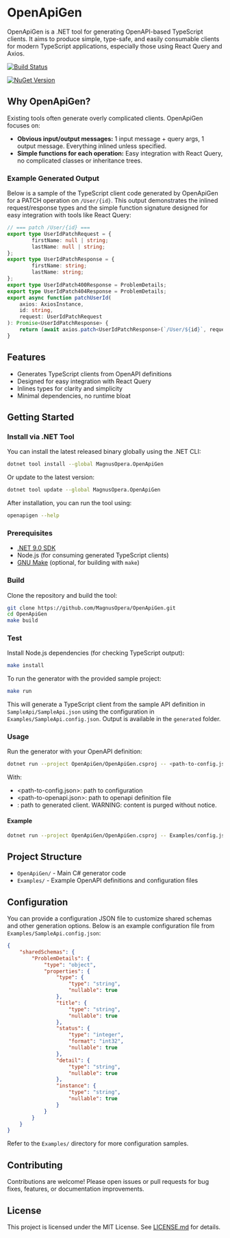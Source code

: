 # OpenApiGen

OpenApiGen is a .NET tool for generating OpenAPI-based TypeScript clients. It aims to produce simple, type-safe, and easily consumable clients for modern TypeScript applications, especially those using React Query and Axios.

[![Build Status](https://github.com/MagnusOpera/OpenApiGen/actions/workflows/build.yml/badge.svg)](https://github.com/MagnusOpera/OpenApiGen/actions)

[![NuGet Version](https://img.shields.io/nuget/v/MagnusOpera.OpenApiGen.svg)](https://www.nuget.org/packages/MagnusOpera.OpenApiGen)

## Why OpenApiGen?

Existing tools often generate overly complicated clients. OpenApiGen focuses on:

- **Obvious input/output messages:** 1 input message + query args, 1 output message. Everything inlined unless specified.
- **Simple functions for each operation:** Easy integration with React Query, no complicated classes or inheritance trees.


### Example Generated Output

Below is a sample of the TypeScript client code generated by OpenApiGen for a PATCH operation on `/User/{id}`. This output demonstrates the inlined request/response types and the simple function signature designed for easy integration with tools like React Query:

```typescript
// === patch /User/{id} ===
export type UserIdPatchRequest = {
		firstName: null | string;
		lastName: null | string;
};
export type UserIdPatchResponse = {
		firstName: string;
		lastName: string;
};
export type UserIdPatch400Response = ProblemDetails;
export type UserIdPatch404Response = ProblemDetails;
export async function patchUserId(
	axios: AxiosInstance,
	id: string,
	request: UserIdPatchRequest
): Promise<UserIdPatchResponse> {
	return (await axios.patch<UserIdPatchResponse>(`/User/${id}`, request)).data;
}
```

## Features

- Generates TypeScript clients from OpenAPI definitions
- Designed for easy integration with React Query
- Inlines types for clarity and simplicity
- Minimal dependencies, no runtime bloat

## Getting Started

### Install via .NET Tool

You can install the latest released binary globally using the .NET CLI:

```bash
dotnet tool install --global MagnusOpera.OpenApiGen
```

Or update to the latest version:

```bash
dotnet tool update --global MagnusOpera.OpenApiGen
```

After installation, you can run the tool using:

```bash
openapigen --help
```

### Prerequisites

- [.NET 9.0 SDK](https://dotnet.microsoft.com/download)
- Node.js (for consuming generated TypeScript clients)
- [GNU Make](https://www.gnu.org/software/make/) (optional, for building with `make`)

### Build

Clone the repository and build the tool:

```bash
git clone https://github.com/MagnusOpera/OpenApiGen.git
cd OpenApiGen
make build
```


### Test
Install Node.js dependencies (for checking TypeScript output):

```bash
make install
```

To run the generator with the provided sample project:

```bash
make run
```

This will generate a TypeScript client from the sample API definition in `SampleApi/SampleApi.json` using the configuration in `Examples/SampleApi.config.json`. Output is available in the `generated` folder.

### Usage

Run the generator with your OpenAPI definition:

```bash
dotnet run --project OpenApiGen/OpenApiGen.csproj -- <path-to-config.json> <path-to-openapi.json> <output-dir>
```

With:
- <path-to-config.json>: path to configuration
- <path-to-openapi.json>: path to openapi definition file
- <output-dir>: path to generated client. WARNING: content is purged without notice.

#### Example

```bash
dotnet run --project OpenApiGen/OpenApiGen.csproj -- Examples/config.json Examples/api.json -o ./generated
```

## Project Structure

- `OpenApiGen/` - Main C# generator code
- `Examples/` - Example OpenAPI definitions and configuration files

## Configuration


You can provide a configuration JSON file to customize shared schemas and other generation options. Below is an example configuration file from `Examples/SampleApi.config.json`:

```json
{
	"sharedSchemas": {
		"ProblemDetails": {
			"type": "object",
			"properties": {
				"type": {
					"type": "string",
					"nullable": true
				},
				"title": {
					"type": "string",
					"nullable": true
				},
				"status": {
					"type": "integer",
					"format": "int32",
					"nullable": true
				},
				"detail": {
					"type": "string",
					"nullable": true
				},
				"instance": {
					"type": "string",
					"nullable": true
				}
			}
		}
	}
}
```

Refer to the `Examples/` directory for more configuration samples.

## Contributing

Contributions are welcome! Please open issues or pull requests for bug fixes, features, or documentation improvements.

## License

This project is licensed under the MIT License. See [LICENSE.md](../LICENSE.md) for details.

